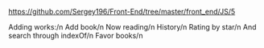https://github.com/Sergey196/Front-End/tree/master/front_end/JS/5 

Adding works:/n
Add book/n
Now reading/n
History/n
Rating by star/n
And search through indexOf/n
Favor books/n